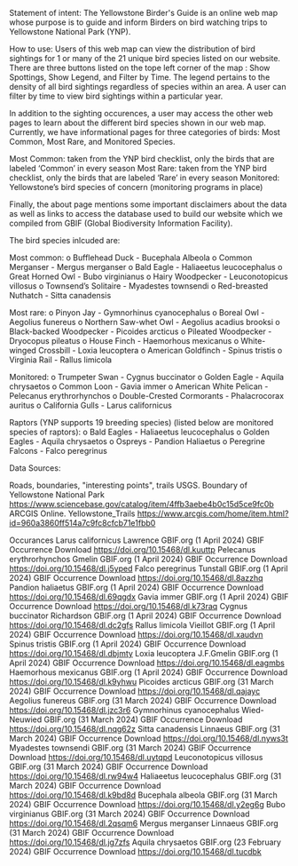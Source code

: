 Statement of intent: 
The Yellowstone Birder's Guide is an online web map whose purpose is to guide and inform Birders on bird watching trips to Yellowstone National Park (YNP).


How to use:
Users of this web map can view the distribution of bird sightings for 1 or many of the 21 unique bird species listed on our website. There are three buttons listed on the tope left corner of the map : Show Spottings, Show Legend, and Filter by Time.
The legend pertains to the density of all bird sightings regardless of species within an area. A user can filter by time to view bird sightings within a particular year.

In addition to the sighting occurences, a user may access the other web pages to learn about the different bird species shown in our web map. Currently, we have informational pages for three categories of birds: Most Common, Most Rare, and Monitored Species.

Most Common: taken from the YNP bird checklist, only the birds that are labeled ‘Common’ in every season
Most Rare: taken from the YNP bird checklist, only the birds that are labeled ‘Rare’ in every season
Monitored: Yellowstone’s bird species of concern (monitoring programs in place)

Finally, the about page mentions some important disclaimers about the data as well as links to access the database used to build our website which we compiled from GBIF (Global Biodiversity Information Facility).

The bird species inlcuded are:

Most common:
o   Bufflehead Duck - Bucephala Albeola
o   Common Merganser - Mergus merganser
o   Bald Eagle - Haliaeetus leucocephalus
o   Great Horned Owl - Bubo virginianus
o   Hairy Woodpecker - Leuconotopicus villosus
o   Townsend’s Solitaire - Myadestes townsendi
o   Red-breasted Nuthatch - Sitta canadensis

Most rare:
o   Pinyon Jay - Gymnorhinus cyanocephalus
o   Boreal Owl - Aegolius funereus
o   Northern Saw-whet Owl - Aegolius acadius brooksi
o   Black-backed Woodpecker - Picoides arcticus
o   Pileated Woodpecker - Dryocopus pileatus
o   House Finch - Haemorhous mexicanus
o   White-winged Crossbill - Loxia leucoptera
o   American Goldfinch - Spinus tristis
o   Virginia Rail - Rallus limicola

Monitored:
o   Trumpeter Swan - Cygnus buccinator
o   Golden Eagle - Aquila chrysaetos
o   Common Loon - Gavia immer
o   American White Pelican - Pelecanus erythrorhynchos
o   Double-Crested Cormorants - Phalacrocorax auritus
o   California Gulls - Larus californicus

Raptors (YNP supports 19 breeding species) (listed below are monitored species of raptors):
o   Bald Eagles - Haliaeetus leucocephalus
o   Golden Eagles - Aquila chrysaetos
o   Ospreys - Pandion Haliaetus
o   Peregrine Falcons - Falco peregrinus





Data Sources:

Roads, boundaries, "interesting points", trails
USGS. Boundary of Yellowstone National Park
https://www.sciencebase.gov/catalog/item/4ffb3aebe4b0c15d5ce9fc0b
ARCGIS Online. Yellowstone_Trails
https://www.arcgis.com/home/item.html?id=960a3860ff514a7c9fc8cfcb71e1fbb0

Occurances
Larus californicus Lawrence
GBIF.org (1 April 2024) GBIF Occurrence Download https://doi.org/10.15468/dl.kuuttp
Pelecanus erythrorhynchos Gmelin
GBIF.org (1 April 2024) GBIF Occurrence Download https://doi.org/10.15468/dl.j5yped
Falco peregrinus Tunstall
GBIF.org (1 April 2024) GBIF Occurrence Download https://doi.org/10.15468/dl.8azzhq
Pandion haliaetus
GBIF.org (1 April 2024) GBIF Occurrence Download https://doi.org/10.15468/dl.69qgdx
Gavia immer
GBIF.org (1 April 2024) GBIF Occurrence Download https://doi.org/10.15468/dl.k73raq
Cygnus buccinator Richardson
GBIF.org (1 April 2024) GBIF Occurrence Download https://doi.org/10.15468/dl.dc2gfs
Rallus limicola Vieillot
GBIF.org (1 April 2024) GBIF Occurrence Download https://doi.org/10.15468/dl.xaudvn
Spinus tristis
GBIF.org (1 April 2024) GBIF Occurrence Download https://doi.org/10.15468/dl.dbjmty
Loxia leucoptera J.F.Gmelin
GBIF.org (1 April 2024) GBIF Occurrence Download https://doi.org/10.15468/dl.eagmbs
Haemorhous mexicanus
GBIF.org (1 April 2024) GBIF Occurrence Download https://doi.org/10.15468/dl.k9yhwu
Picoides arcticus
GBIF.org (31 March 2024) GBIF Occurrence Download https://doi.org/10.15468/dl.qajayc
Aegolius funereus
GBIF.org (31 March 2024) GBIF Occurrence Download https://doi.org/10.15468/dl.jzc3r6
Gymnorhinus cyanocephalus Wied-Neuwied
GBIF.org (31 March 2024) GBIF Occurrence Download https://doi.org/10.15468/dl.nqg62z
Sitta canadensis Linnaeus
GBIF.org (31 March 2024) GBIF Occurrence Download https://doi.org/10.15468/dl.nyws3t
Myadestes townsendi
GBIF.org (31 March 2024) GBIF Occurrence Download https://doi.org/10.15468/dl.uytqpd
Leuconotopicus villosus
GBIF.org (31 March 2024) GBIF Occurrence Download https://doi.org/10.15468/dl.rw94w4
Haliaeetus leucocephalus
GBIF.org (31 March 2024) GBIF Occurrence Download https://doi.org/10.15468/dl.k9bd8d
Bucephala albeola
GBIF.org (31 March 2024) GBIF Occurrence Download https://doi.org/10.15468/dl.y2eg6g
Bubo virginianus
GBIF.org (31 March 2024) GBIF Occurrence Download https://doi.org/10.15468/dl.2qsqm6
Mergus merganser Linnaeus
GBIF.org (31 March 2024) GBIF Occurrence Download https://doi.org/10.15468/dl.jg7zfs
Aquila chrysaetos
GBIF.org (23 February 2024) GBIF Occurrence Download https://doi.org/10.15468/dl.tucdbk
